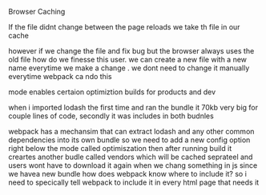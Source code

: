 Browser Caching

If the file didnt change between the page reloads we take th file in our cache

however if we change the file and fix bug but the browser always uses the old file how do we finesse this user.
we can create a new file with a new name everytime we make a change . we dont need to change it manually everytime webpack ca ndo this

mode enables certaion optimiztion builds for products and dev

when i imported lodash the first time and ran the bundle it 70kb very big for couple lines of code, secondly it was includes in both budnles

webpack has a mechansim that can extract lodash and any other common dependencies into its own bundle
so we need to add a new config option right below the mode called optimiszation
then after running build
it creartes another budle called vendors which will be cached seprateel and users wont have to download it again when we chang something in js
since we havea new bundle how does webpack know where to include it?
so i need to specically tell webpack to include it in every html page that needs it
